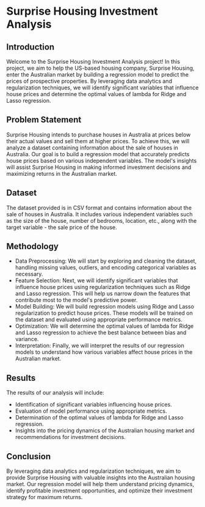 # Surprise Housing Investment Analysis
## Introduction
Welcome to the Surprise Housing Investment Analysis project! In this project, we aim to help the US-based housing company, Surprise Housing, enter the Australian market by building a regression model to predict the prices of prospective properties. By leveraging data analytics and regularization techniques, we will identify significant variables that influence house prices and determine the optimal values of lambda for Ridge and Lasso regression.

## Problem Statement
Surprise Housing intends to purchase houses in Australia at prices below their actual values and sell them at higher prices. To achieve this, we will analyze a dataset containing information about the sale of houses in Australia. Our goal is to build a regression model that accurately predicts house prices based on various independent variables. The model's insights will assist Surprise Housing in making informed investment decisions and maximizing returns in the Australian market.

## Dataset
The dataset provided is in CSV format and contains information about the sale of houses in Australia. It includes various independent variables such as the size of the house, number of bedrooms, location, etc., along with the target variable - the sale price of the house.

## Methodology
 - Data Preprocessing: We will start by exploring and cleaning the dataset, handling missing values, outliers, and encoding categorical variables as necessary.
 - Feature Selection: Next, we will identify significant variables that influence house prices using regularization techniques such as Ridge and Lasso regression. This will help us narrow down the features that contribute most to the model's predictive power.
 - Model Building: We will build regression models using Ridge and Lasso regularization to predict house prices. These models will be trained on the dataset and evaluated using appropriate performance metrics.
 - Optimization: We will determine the optimal values of lambda for Ridge and Lasso regression to achieve the best balance between bias and variance.
 - Interpretation: Finally, we will interpret the results of our regression models to understand how various variables affect house prices in the Australian market.

## Results
The results of our analysis will include:
 - Identification of significant variables influencing house prices.
 - Evaluation of model performance using appropriate metrics.
 - Determination of the optimal values of lambda for Ridge and Lasso regression.
 - Insights into the pricing dynamics of the Australian housing market and recommendations for investment decisions.

## Conclusion
By leveraging data analytics and regularization techniques, we aim to provide Surprise Housing with valuable insights into the Australian housing market. Our regression model will help them understand pricing dynamics, identify profitable investment opportunities, and optimize their investment strategy for maximum returns.

